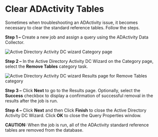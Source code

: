 # Clear ADActivity Tables

Sometimes when troubleshooting an ADActivity issue, it becomes necessary to clear the standard
reference tables. Follow the steps.

**Step 1 –** Create a new job and assign a query using the ADActivity Data Collector.

![Active Directory Activity DC wizard Category page](/img/versioned_docs/accessanalyzer_11.6/accessanalyzer/admin/datacollector/adinventory/categoryremovetables.webp)

**Step 2 –** In the Active Directory Activity DC Wizard on the Category page, select the **Remove
Tables** category task.

![Active Directory Activity DC wizard Results page for Remove Tables category](/img/versioned_docs/accessanalyzer_11.6/accessanalyzer/admin/datacollector/adactivity/resultsremovetables.webp)

**Step 3 –** Click **Next** to go to the Results page. Optionally, select the **Success** checkbox
to display a confirmation of successful removal in the results after the job is run.

**Step 4 –** Click **Next** and then Click **Finish** to close the Active Directory Activity DC
Wizard. Click **OK** to close the Query Properties window.

**CAUTION:** When the job is run, all of the ADActivity standard reference tables are removed from
the database.
